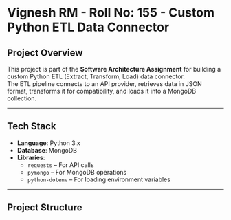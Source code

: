 # Vignesh RM - Roll No: 155 - Custom Python ETL Data Connector

##  Project Overview
This project is part of the **Software Architecture Assignment** for building a custom Python ETL (Extract, Transform, Load) data connector.  
The ETL pipeline connects to an API provider, retrieves data in JSON format, transforms it for compatibility, and loads it into a MongoDB collection.

---

##  Tech Stack
- **Language**: Python 3.x
- **Database**: MongoDB
- **Libraries**: 
  - `requests` – For API calls
  - `pymongo` – For MongoDB operations
  - `python-dotenv` – For loading environment variables

---

##  Project Structure
